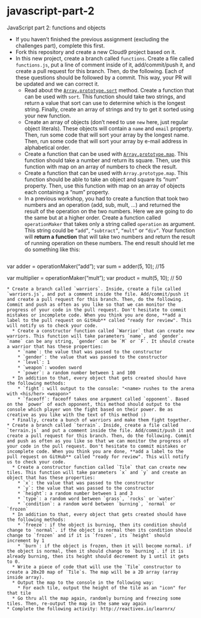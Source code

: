 # javascript-part-2
JavaScript part 2: functions and objects

* If you haven’t finished the previous assignment (excluding the challenges part), complete this first.
* Fork this repository and create a new Cloud9 project based on it.
* In this new project, create a branch called `functions`. Create a file called `functions.js`, put a line of comment inside of it, add/commit/push it, and create a pull request for this branch. Then, do the following. Each of these questions should be followed by a commit. This way, your PR will be updated and we can correct it.
  * Read about the [`Array.prototype.sort`](https://developer.mozilla.org/en-US/docs/Web/JavaScript/Reference/Global_Objects/Array/sort) method. Create a function that can be used with `sort`. This function should take two strings, and return a value that sort can use to determine which is the longest string. Finally, create an array of strings and try to get it sorted using your new function.
  * Create an array of objects (don’t need to use `new` here, just regular object literals). These objects will contain a `name` and `email` property. Then, run some code that will sort your array by the longest name. Then, run some code that will sort your array by e-mail address in alphabetical order.
  * Create a function that can be used with [`Array.prototype.map`](https://developer.mozilla.org/en-US/docs/Web/JavaScript/Reference/Global_Objects/Array/map). This function should take a number and return its square. Then, use this function with map on an array of numbers to check the result.
  * Create a function that can be used with `Array.prototype.map`. This function should be able to take an object and square its “num” property. Then, use this function with map on an array of objects each containing a “num” property.
  * In a previous workshop, you had to create a function that took two numbers and an operation (add, sub, mult, …) and returned the result of the operation on the two numbers. Here we are going to do the same but at a higher order.
  Create a function called `operationMaker` that takes only a string called `operation` as argument. This string could be `“add”`, `“subtract”`, `“mult”` or `“div”`. Your function will **return a function** that will take two numbers and return the result of running operation on these numbers.
  The end result should let me do something like this:
    ```javascript
var adder = operationMaker(“add”);
var sum = adder(5, 10); //15

var multiplier = operationMaker(“mult”);
var product = mult(5, 10); // 50
```
* Create a branch called `warriors`. Inside, create a file called `warriors.js`, and put a comment inside the file. Add/commit/push it and create a pull request for this branch. Then, do the following. Commit and push as often as you like so that we can monitor the progress of your code in the pull request. Don't hesitate to commit mistakes or incomplete code. When you think you are done, **add a label to the pull request on GitHub** called "ready for review". This will notify us to check your code.
  * Create a constructor function called `Warrior` that can create new warriors. This function will take parameters `name`, and `gender`. `name` can be any string, `gender` can be `M` or `F`. It should create a warrior that has these properties:
    * `name`: the value that was passed to the constructor
    * `gender`: the value that was passed to the constructor
    * `level`: 1
    * `weapon`: wooden sword
    * `power`: a random number between 1 and 100
  * In addition to that, every object that gets created should have the following methods:
    * `fight`: will output to the console: "<name> rushes to the arena with <his/her> <weapon>"
    * `faceoff`: faceoff takes one argument called `opponent`. Based on the `power` of each opponent, this method should output to the console which player won the fight based on their power. Be as creative as you like with the text of this method :)
  * Finally, create a bunch of warriors and make them fight together.
* Create a branch called `terrain`. Inside, create a file called `terrain.js` and put a comment inside the file. Add/commit/push it and create a pull request for this branch. Then, do the following. Commit and push as often as you like so that we can monitor the progress of your code in the pull request. Don't hesitate to commit mistakes or incomplete code. When you think you are done, **add a label to the pull request on GitHub** called "ready for review". This will notify us to check your code.
  * Create a constructor function called `Tile` that can create new tiles. This function will take parameters `x` and `y` and create an object that has these properties:
    * `x`: the value that was passed to the constructor
    * `y`: the value that was passed to the constructor
    * `height`: a random number between 1 and 3
    * `type`: a random word between `grass`, `rocks` or `water`
    * `condition`: a random word between `burning`, `normal` or `frozen`
  * In addition to that, every object that gets created should have the following methods:
    * `freeze`: if the object is burning, then its condition should change to `normal`. if the object is normal then its condition should change to `frozen` and if it is `frozen`, its `height` should increment by 1
    * `burn`: if the object is frozen, then it will become normal. if the object is normal, then it should change to `burning`. if it is already burning, then its height should decrement by 1 until it gets to 0.
  * Write a piece of code that will use the `Tile` constructor to create a 20x20 map of `Tile`s. The map will be a 2D array (array inside array).
  * Output the map to the console in the following way:
    * For each tile, output the height of the tile as an "icon" for that tile
  * Go thru all the map again, randomly burning and freezing some tiles. Then, re-output the map in the same way again
* Complete the following activity: http://reactivex.io/learnrx/
